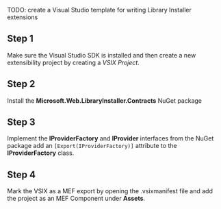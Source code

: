 
TODO: create a Visual Studio template for writing Library Installer extensions

## Step 1 
Make sure the Visual Studio SDK is installed and then create a new extensibility project by creating a _VSIX Project_.

## Step 2
Install the **Microsoft.Web.LibraryInstaller.Contracts** NuGet package

## Step 3
Implement the **IProviderFactory** and **IProvider** interfaces from the NuGet package add an `[Export(IProviderFactory)]` attribute to the **IProviderFactory** class.

## Step 4
Mark the VSIX as a MEF export by opening the .vsixmanifest file and add the project as an MEF Component under **Assets**.